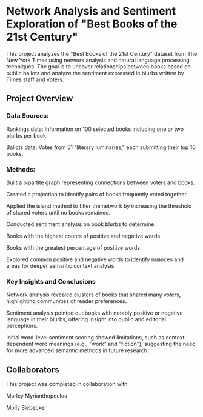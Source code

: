 # Network Analysis and Sentiment Exploration of "Best Books of the 21st Century"
This project analyzes the "Best Books of the 21st Century" dataset from The New York Times using network analysis and natural language processing techniques. The goal is to uncover relationships between books based on public ballots and analyze the sentiment expressed in blurbs written by Times staff and voters.

## Project Overview
### Data Sources:

Rankings data: Information on 100 selected books including one or two blurbs per book.

Ballots data: Votes from 51 "literary luminaries," each submitting their top 10 books.

### Methods:

Built a bipartite graph representing connections between voters and books.

Created a projection to identify pairs of books frequently voted together.

Applied the island method to filter the network by increasing the threshold of shared voters until no books remained.

Conducted sentiment analysis on book blurbs to determine:

Books with the highest counts of positive and negative words

Books with the greatest percentage of positive words

Explored common positive and negative words to identify nuances and areas for deeper semantic context analysis.

### Key Insights and Conclusions
Network analysis revealed clusters of books that shared many voters, highlighting communities of reader preferences.

Sentiment analysis pointed out books with notably positive or negative language in their blurbs, offering insight into public and editorial perceptions.

Initial word-level sentiment scoring showed limitations, such as context-dependent word meanings (e.g., "work" and "fiction"), suggesting the need for more advanced semantic methods in future research.

## Collaborators
This project was completed in collaboration with:

Marley Myrianthopoulos

Molly Siebecker
